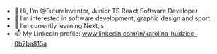 - 👋 Hi, I’m @FutureInventor, Junior TS React Software Developer 
- 👀 I’m interested in software development, graphic design and sport
- 🌱 I’m currently learning Next,js
- 📫 My LinkedIn profile: www.linkedin.com/in/karolina-hudziec-0b2ba815a

<!---
FutureInventor/FutureInventor is a ✨ special ✨ repository because its `README.md` (this file) appears on your GitHub profile.
You can click the Preview link to take a look at your changes.
--->
